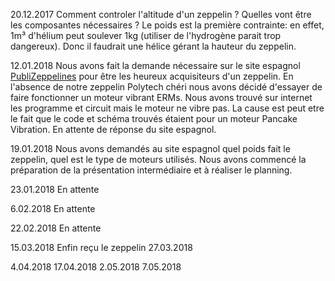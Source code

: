 20.12.2017
Comment controler l'altitude d'un zeppelin ? Quelles vont être les composantes nécessaires ?
Le poids est la première contrainte: en effet, 1m³ d'hélium peut soulever 1kg (utiliser de l'hydrogène parait trop dangereux). Donc il faudrait une hélice gérant la hauteur du zeppelin.

12.01.2018
Nous avons fait la demande nécessaire sur le site espagnol <a href="http://www.publi-zeppelines.com/fabricante-globos-publicitarios-esferas-zeppelines/castellano/productos_5_1_ap.html">PubliZeppelines</a> pour être les heureux acquisiteurs d'un zeppelin. En l'absence de notre zeppelin Polytech chéri nous avons décidé d'essayer de faire fonctionner un moteur vibrant ERMs. Nous avons trouvé sur internet les programme et circuit mais le moteur ne vibre pas. La cause est peut etre le fait que le code et schéma trouvés étaient pour un moteur Pancake Vibration. En attente de réponse du site espagnol. 

19.01.2018
Nous avons demandés au site espagnol quel poids fait le zeppelin, quel est le type de moteurs utilisés. Nous avons commencé la préparation de la présentation intermédiaire et à réaliser le planning.

23.01.2018
En attente

6.02.2018
En attente

22.02.2018
En attente

15.03.2018
Enfin reçu le zeppelin
27.03.2018

4.04.2018
17.04.2018
2.05.2018
7.05.2018
